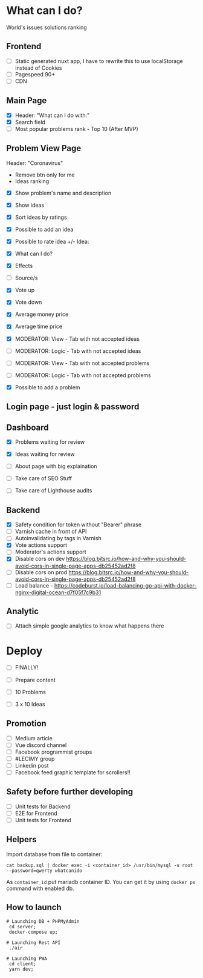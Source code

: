 # What can I do?
World's issues solutions ranking

## Frontend
- [ ] Static generated nuxt app, I have to rewrite this to use localStorage instead of Cookies
- [ ] Pagespeed 90+
- [ ] CDN

## Main Page
- [x] Header: "What can I do with:"
- [x] Search field
- [ ] Most popular problems rank - Top 10 (After MVP)

## Problem View Page
Header: "Coronavirus" 
- Remove btn only for me
- Ideas ranking
- [x] Show problem's name and description
- [x] Show ideas
- [x] Sort ideas by ratings
- [x] Possible to add an idea
- [x] Possible to rate idea +/-
Idea:
- [x] What can I do?
- [x] Effects
- [ ] Source/s
- [x] Vote up
- [x] Vote down
- [x] Average money price
- [x] Average time price

- [x] MODERATOR: View - Tab with not accepted ideas
- [ ] MODERATOR: Logic - Tab with not accepted ideas
- [ ] MODERATOR: View - Tab with not accepted problems
- [ ] MODERATOR: Logic - Tab with not accepted problems

- [x] Possible to add a problem

## Login page - just login & password
## Dashboard
- [x] Problems waiting for review
- [x] Ideas waiting for review

- [ ] About page with big explaination
- [ ] Take care of SEO Stuff
- [ ] Take care of Lighthouse audits

## Backend
- [x] Safety condition for token without "Bearer" phrase
- [ ] Varnish cache in front of API
- [ ] Autoinvalidating by tags in Varnish
- [x] Vote actions support
- [ ] Moderator's actions support
- [x] Disable cors on dev https://blog.bitsrc.io/how-and-why-you-should-avoid-cors-in-single-page-apps-db25452ad2f8
- [ ] Disable cors on prod https://blog.bitsrc.io/how-and-why-you-should-avoid-cors-in-single-page-apps-db25452ad2f8
- [ ] Load balance - https://codeburst.io/load-balancing-go-api-with-docker-nginx-digital-ocean-d7f05f7c9b31

## Analytic
- [ ] Attach simple google analytics to know what happens there

# Deploy
- [ ] FINALLY!

- [ ] Prepare content
- [ ] 10 Problems
- [ ] 3 x 10 Ideas

## Promotion
- [ ] Medium article
- [ ] Vue discord channel
- [ ] Facebook programmist groups
- [ ] #LECIMY group
- [ ] Linkedin post
- [ ] Facebook feed graphic template for scrollers!!

## Safety before further developing
- [ ] Unit tests for Backend
- [ ] E2E for Frontend
- [ ] Unit tests for Frontend

## Helpers
Import database from file to container:
```
cat backup.sql | docker exec -i <container_id> /usr/bin/mysql -u root --password=qwerty whatcanido
```

As `container_id` put mariadb container ID. You can get it by using `docker ps` command with enabled db.

## How to launch
```
# Launching DB + PHPMyAdmin
 cd server;
 docker-compose up;

# Launching Rest API
 ./air

# Launching PWA
 cd client;
 yarn dev;
```
